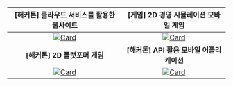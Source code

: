 |        **[해커톤] 클라우드 서비스를 활용한 웹사이트**        |            [게임] 2D 경영 시뮬레이션 모바일 게임             |
| :----------------------------------------------------------: | :----------------------------------------------------------: |
| [![Card](https://github-readme-stats.vercel.app/api/pin/?username=solidcellaMoon&repo=MGMbot-HackaLearnXKorea2021)](https://github.com/solidcellaMoon/MGMbot-HackaLearnXKorea2021) | [![Card](https://github-readme-stats.vercel.app/api/pin/?username=solidcellaMoon&repo=GodBird)](https://github.com/solidcellaMoon/GodBird) |
|                **[해커톤] 2D 플랫포머 게임**                 |          **[해커톤] API 활용 모바일 어플리케이션**           |
| [![Card](https://github-readme-stats.vercel.app/api/pin/?username=solidcellaMoon&repo=HalBaeDDO-MaKINGJam)](https://github.com/solidcellaMoon/HalBaeDDO-MaKINGJam) | [![Card](https://github-readme-stats.vercel.app/api/pin/?username=solidcellaMoon&repo=Zepetarot-JunctionXSeoul2020)](https://github.com/solidcellaMoon/Zepetarot-JunctionXSeoul2020) |

